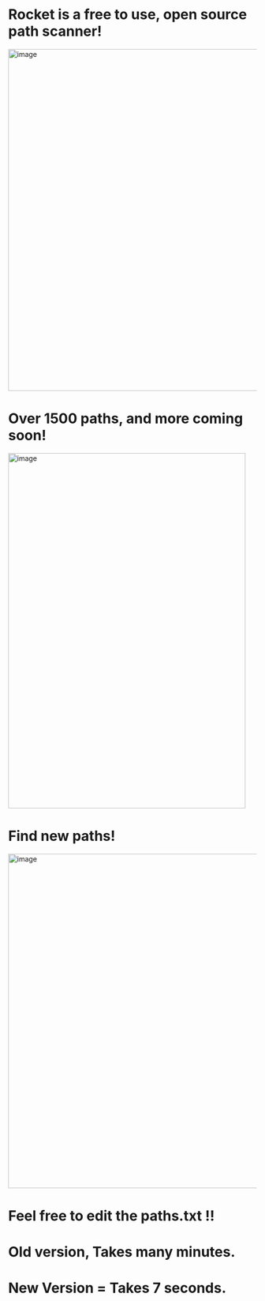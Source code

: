 # Rocket is a free to use, open source path scanner!
<img width="543" height="692" alt="image" src="https://github.com/user-attachments/assets/3366a484-9977-4dd4-83bb-e5b92901c0eb" />


# Over 1500 paths, and more coming soon!
<img width="481" height="719" alt="image" src="https://github.com/user-attachments/assets/a50a86e7-8bd9-4856-8481-b8818382cd63" />

# Find new paths!
<img width="994" height="677" alt="image" src="https://github.com/user-attachments/assets/49f81ab7-d924-4f40-9b50-3b07f0b957de" />

# Feel free to edit the paths.txt !!



# Old version, Takes many minutes.
# New Version = Takes 7 seconds.

